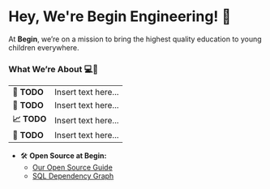 # Hey, We're Begin Engineering! 🎉

At **Begin**, we’re on a mission to bring the highest quality education to young children everywhere.

### What We’re About 💻🚀

|   |   |
|---|---|
| **🧠 TODO**        | Insert text here...    |
| **🤝 TODO**        | Insert text here...    |
| **📈 TODO**        | Insert text here...    |
| **🚀 TODO**        | Insert text here...    |

- 🛠️ **Open Source at Begin:**
  - [Our Open Source Guide](https://github.com/LearnWithHomer/begin-oss)
  - [SQL Dependency Graph](https://github.com/LearnWithHomer/sql_dependency_graph)

